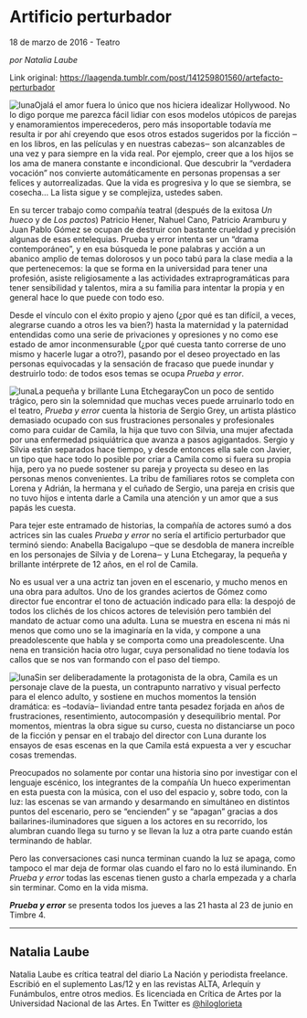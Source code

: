 # Artificio perturbador



18 de marzo de 2016 - Teatro

_por Natalia Laube_

Link original: https://laagenda.tumblr.com/post/141259801560/artefacto-perturbador

![luna](https://64.media.tumblr.com/a7b7622e5aac8d7e1758553b7ba3230c/tumblr_inline_pjzvprbeQ21t6q87u_500.jpg)Ojalá el amor fuera lo único que nos hiciera idealizar Hollywood. No lo digo porque me parezca fácil lidiar con esos modelos utópicos de parejas y enamoramientos imperecederos, pero más insoportable todavía me resulta ir por ahí creyendo que esos otros estados sugeridos por la ficción ‒en los libros, en las películas y en nuestras cabezas‒ son alcanzables de una vez y para siempre en la vida real. Por ejemplo, creer que a los hijos se los ama de manera constante e incondicional. Que descubrir la “verdadera vocación” nos convierte automáticamente en personas propensas a ser felices y autorrealizadas. Que la vida es progresiva y lo que se siembra, se cosecha… La lista sigue y se complejiza, ustedes saben. 


En su tercer trabajo como compañía teatral (después de la exitosa *Un hueco* y de *Los pactos*) Patricio Hener, Nahuel Cano, Patricio Aramburu y Juan Pablo Gómez se ocupan de destruir con bastante crueldad y precisión algunas de esas entelequias. Prueba y error intenta ser un “drama contemporáneo”, y en esa búsqueda le pone palabras y acción a un abanico amplio de temas dolorosos y un poco tabú para la clase media a la que pertenecemos: la que se forma en la universidad para tener una profesión, asiste religiosamente a las actividades extraprogramáticas para tener sensibilidad y talentos, mira a su familia para intentar la propia y en general hace lo que puede con todo eso. 


Desde el vínculo con el éxito propio y ajeno (¿por qué es tan difícil, a veces, alegrarse cuando a otros les va bien?) hasta la maternidad y la paternidad entendidas como una serie de privaciones y opresiones y no como ese estado de amor inconmensurable (¿por qué cuesta tanto correrse de uno mismo y hacerle lugar a otro?), pasando por el deseo proyectado en las personas equivocadas y la sensación de fracaso que puede inundar y destruirlo todo: de todos esos temas se ocupa *Prueba y error*. 


![luna](https://64.media.tumblr.com/a7b7622e5aac8d7e1758553b7ba3230c/tumblr_inline_pjzvprbeQ21t6q87u_500.jpg)La pequeña y brillante Luna EtchegarayCon un poco de sentido trágico, pero sin la solemnidad que muchas veces puede arruinarlo todo en el teatro, *Prueba y error* cuenta la historia de Sergio Grey, un artista plástico demasiado ocupado con sus frustraciones personales y profesionales como para cuidar de Camila, la hija que tuvo con Silvia, una mujer afectada por una enfermedad psiquiátrica que avanza a pasos agigantados. Sergio y Silvia están separados hace tiempo, y desde entonces ella sale con Javier, un tipo que hace todo lo posible por criar a Camila como si fuera su propia hija, pero ya no puede sostener su pareja y proyecta su deseo en las personas menos convenientes. La tribu de familiares rotos se completa con Lorena y Adrián, la hermana y el cuñado de Sergio, una pareja en crisis que no tuvo hijos e intenta darle a Camila una atención y un amor que a sus papás les cuesta. 


Para tejer este entramado de historias, la compañía de actores sumó a dos actrices sin las cuales *Prueba y error* no sería el artificio perturbador que terminó siendo: Anabella Bacigalupo ‒que se desdobla de manera increíble en los personajes de Silvia y de Lorena‒ y Luna Etchegaray, la pequeña y brillante intérprete de 12 años, en el rol de Camila. 


No es usual ver a una actriz tan joven en el escenario, y mucho menos en una obra para adultos. Uno de los grandes aciertos de Gómez como director fue encontrar el tono de actuación indicado para ella: la despojó de todos los clichés de los chicos actores de televisión pero también del mandato de actuar como una adulta. Luna se muestra en escena ni más ni menos que como uno se la imaginaría en la vida, y compone a una preadolescente que habla y se comporta como una preadolescente. Una nena en transición hacia otro lugar, cuya personalidad no tiene todavía los callos que se nos van formando con el paso del tiempo. 


![luna](https://64.media.tumblr.com/32d5741de70c448912e26d1a375679bb/tumblr_inline_pjzvprIy7g1t6q87u_250.jpg)Sin ser deliberadamente la protagonista de la obra, Camila es un personaje clave de la puesta, un contrapunto narrativo y visual perfecto para el elenco adulto, y sostiene en muchos momentos la tensión dramática: es –todavía– liviandad entre tanta pesadez forjada en años de frustraciones, resentimiento, autocompasión y desequilibrio mental. Por momentos, mientras la obra sigue su curso, cuesta no distanciarse un poco de la ficción y pensar en el trabajo del director con Luna durante los ensayos de esas escenas en la que Camila está expuesta a ver y escuchar cosas tremendas. 


Preocupados no solamente por contar una historia sino por investigar con el lenguaje escénico, los integrantes de la compañía Un hueco experimentan en esta puesta con la música, con el uso del espacio y, sobre todo, con la luz: las escenas se van armando y desarmando en simultáneo en distintos puntos del escenario, pero se “encienden” y se “apagan” gracias a dos bailarines-iluminadores que siguen a los actores en su recorrido, los alumbran cuando llega su turno y se llevan la luz a otra parte cuando están terminando de hablar. 


Pero las conversaciones casi nunca terminan cuando la luz se apaga, como tampoco el mar deja de formar olas cuando el faro no lo está iluminando. En *Prueba y error* todas las escenas tienen gusto a charla empezada y a charla sin terminar. Como en la vida misma. 


  
  
***Prueba y error*** se presenta todos los jueves a las 21 hasta al 23 de junio en Timbre 4.

  




---

 Natalia Laube
--------------

 Natalia Laube es crítica teatral del diario La Nación y periodista freelance. Escribió en el suplemento Las/12 y en las revistas ALTA, Arlequín y Funámbulos, entre otros medios. Es licenciada en Crítica de Artes por la Universidad Nacional de las Artes. En Twitter es [@hiloglorieta](https://twitter.com/hiloglorieta)

